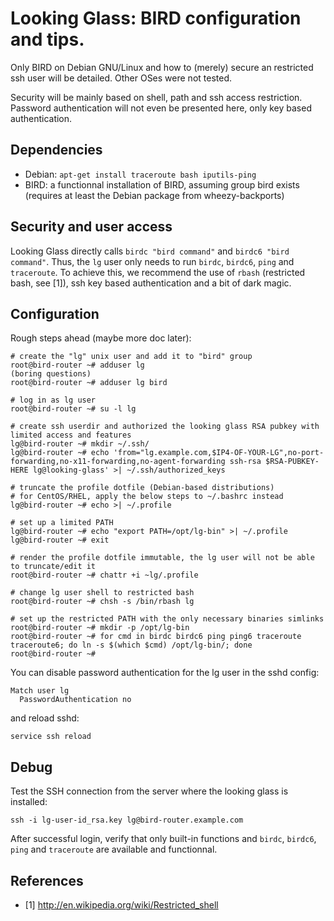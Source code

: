# Looking Glass: BIRD configuration and tips.

Only BIRD on Debian GNU/Linux and how to (merely) secure an restricted ssh
user will be detailed. Other OSes were not tested.

Security will be mainly based on shell, path and ssh access restriction.
Password authentication will not even be presented here, only key based
authentication.

## Dependencies

  * Debian: `apt-get install traceroute bash iputils-ping`
  * BIRD: a functionnal installation of BIRD, assuming group bird exists
    (requires at least the Debian package from wheezy-backports)

## Security and user access

Looking Glass directly calls `birdc "bird command"` and
`birdc6 "bird command"`. Thus, the `lg` user only needs to run `birdc`,
`birdc6`, `ping` and `traceroute`. To achieve this, we recommend the use of
`rbash` (restricted bash, see [1]), ssh key based authentication and a bit of
dark magic.

## Configuration

Rough steps ahead (maybe more doc later):

```
# create the "lg" unix user and add it to "bird" group
root@bird-router ~# adduser lg
(boring questions)
root@bird-router ~# adduser lg bird

# log in as lg user
root@bird-router ~# su -l lg

# create ssh userdir and authorized the looking glass RSA pubkey with limited access and features
lg@bird-router ~# mkdir ~/.ssh/
lg@bird-router ~# echo 'from="lg.example.com,$IP4-OF-YOUR-LG",no-port-forwarding,no-x11-forwarding,no-agent-forwarding ssh-rsa $RSA-PUBKEY-HERE lg@looking-glass' >| ~/.ssh/authorized_keys

# truncate the profile dotfile (Debian-based distributions)
# for CentOS/RHEL, apply the below steps to ~/.bashrc instead
lg@bird-router ~# echo >| ~/.profile

# set up a limited PATH
lg@bird-router ~# echo "export PATH=/opt/lg-bin" >| ~/.profile
lg@bird-router ~# exit

# render the profile dotfile immutable, the lg user will not be able to truncate/edit it
root@bird-router ~# chattr +i ~lg/.profile

# change lg user shell to restricted bash
root@bird-router ~# chsh -s /bin/rbash lg

# set up the restricted PATH with the only necessary binaries simlinks
root@bird-router ~# mkdir -p /opt/lg-bin
root@bird-router ~# for cmd in birdc birdc6 ping ping6 traceroute traceroute6; do ln -s $(which $cmd) /opt/lg-bin/; done
root@bird-router ~#
```

You can disable password authentication for the lg user in the sshd config:

```
Match user lg
  PasswordAuthentication no
```

and reload sshd:

`service ssh reload`

## Debug

Test the SSH connection from the server where the looking glass is installed:

`ssh -i lg-user-id_rsa.key lg@bird-router.example.com`

After successful login, verify that only built-in functions and `birdc`,
`birdc6`, `ping` and `traceroute` are available and functionnal.

## References

  * [1] http://en.wikipedia.org/wiki/Restricted_shell
